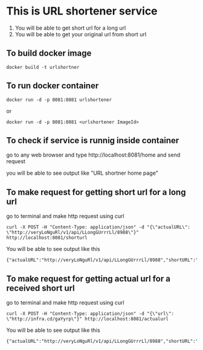 # This is URL shortener service

1. You will be able to get short url for a long url
2. You will be able to get your original url from short url


## To build docker image
    docker build -t urlshortner


## To run docker container 
    
    docker run -d -p 8081:8081 urlshortener

or
    
    docker run -d -p 8081:8081 <urlshortener ImageId>


## To check if service is runnig inside container
go to any web browser and type http://localhost:8081/home and send request 

you will be able to see output like "URL shortner home page"


## To make request for getting short url for a long url

go to terminal and make http request using curl
    
    curl -X POST -H "Content-Type: application/json" -d "{\"actualURL\": \"http://veryLoNguRl/v1/api/LLongGUrrrLl/8988\"}" http://localhost:8081/shorturl

You will be able to see output like this 
    
    {"actualURL":"http://veryLoNguRl/v1/api/LLongGUrrrLl/8988","shortURL":"http://infra.cd/b2hSBS"}


## To make request for getting actual url for a received short url

go to terminal and make http request using curl

    curl -X POST -H "Content-Type: application/json" -d "{\"url\": \"http://infra.cd/gaYyrp\"}" http://localhost:8081/actualurl

You will be able to see output like this 

    {"actualURL":"http://veryLoNguRl/v1/api/LLongGUrrrLl/8988","shortURL":"http://infra.cd/gaYyrp"}

